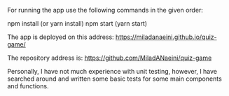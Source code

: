 For running the app use the following commands in the given order:

npm install (or yarn install)
npm start (yarn start)

The app is deployed on this address: https://miladanaeini.github.io/quiz-game/

The repository address is: https://github.com/MiladANaeini/quiz-game

Personally, I have not much experience with unit testing, however, I have searched around and written some basic tests for some main components and functions.
